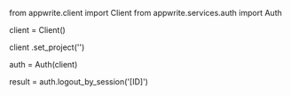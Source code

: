 from appwrite.client import Client
from appwrite.services.auth import Auth

client = Client()

client
    .set_project('')

auth = Auth(client)

result = auth.logout_by_session('[ID]')
